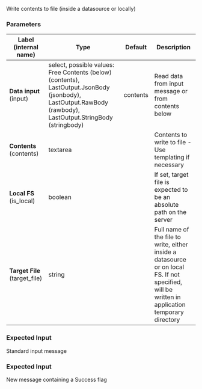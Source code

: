 
 Write contents to file (inside a datasource or locally)

### Parameters
|Label (internal name)|Type|Default|Description|
|---|---|---|---|
|**Data input** (input)|select, possible values: Free Contents (below) (contents), LastOutput.JsonBody (jsonbody), LastOutput.RawBody (rawbody), LastOutput.StringBody (stringbody)|contents|Read data from input message or from contents below|
|**Contents** (contents)|textarea|<no value>|Contents to write to file - Use templating if necessary|
|**Local FS** (is_local)|boolean|<no value>|If set, target file is expected to be an absolute path on the server|
|**Target File** (target_file)|string||Full name of the file to write, either inside a datasource or on local FS. If not specified, will be written in application temporary directory|



### Expected Input
Standard input message


### Expected Input
New message containing a Success flag


